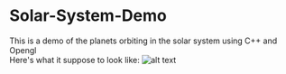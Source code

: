 # Solar-System-Demo
This is a demo of the planets orbiting in the solar system using C++ and Opengl<br/>
Here's what it suppose to look like:
![alt text](https://github.com/martinx0520/Solar-System-Demo/raw/main/SolarSystemDemo.gif)
